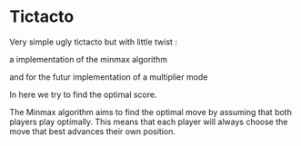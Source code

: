 # Tictacto

Very simple ugly tictacto but with little twist :

a implementation of the minmax algorithm

and for the futur implementation of a multiplier mode


In here we try to find the optimal score.


The Minmax algorithm aims to find the optimal move by assuming that both players play optimally.
This means that each player will always choose the move that best advances their own position.
